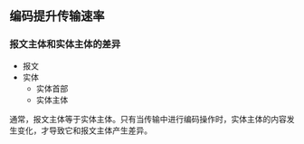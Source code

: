   

## 编码提升传输速率

### 报文主体和实体主体的差异

- 报文
- 实体
    - 实体首部
    - 实体主体

通常，报文主体等于实体主体。只有当传输中进行编码操作时，实体主体的内容发生变化，才导致它和报文主体产生差异。